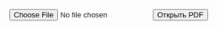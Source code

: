 <!DOCTYPE html>
<html lang="en">
<head>
    <meta charset="UTF-8">
    <meta name="viewport" content="width=device-width, initial-scale=1.0">
    <title>Открытие PDF-файла</title>
    <link rel="stylesheet" href="styles.css">
</head>
<body>
    <input type="file" id="pdfInput" accept=".pdf">
    <button onclick="openPDF()">Открыть PDF</button>
    <div id="pdfContainer"></div>
    <script src="main.js"></script>
</body>
</html>

